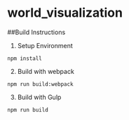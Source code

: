 # world_visualization

##Build Instructions

1. Setup Environment
```
npm install
```

2. Build with webpack
```
npm run build:webpack
```

3. Build with Gulp
```
npm run build
``` 